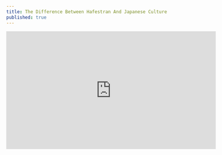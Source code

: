 ```yaml
---
title: The Difference Between Hafestran And Japanese Culture
published: true
---
```

<iframe width="560" height="315" sandbox="allow-same-origin allow-scripts allow-popups" src="https://video.ploud.jp/videos/embed/b04d5338-49b4-4fe6-a9dd-61c842302b05" frameborder="0" allowfullscreen></iframe>

